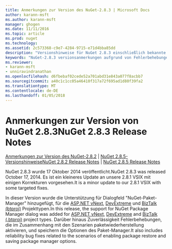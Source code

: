 ```yaml
---
title: Anmerkungen zur Version des NuGet-2.8.3 | Microsoft Docs
author: karann-msft
ms.author: karann-msft
manager: ghogen
ms.date: 11/11/2016
ms.topic: article
ms.prod: nuget
ms.technology: 
ms.assetid: 2c573368-c9e7-4284-9715-e71d4bba85dd
description: "Versionshinweise für NuGet 2.8.3 einschließlich bekannte Probleme, Fehlerbehebungen, Funktionen und Archivierung von dcrs Design."
keywords: "NuGet-2.8.3 versionsanmerkungen aufgrund von Fehlerbehebungen, bekannte Probleme, zusätzliche Funktionen, Archivierung von dcrs Design"
ms.reviewer:
- karann-msft
- unniravindranathan
ms.openlocfilehash: d6fbebaf02cede52a701abd31e843a077f8acbb7
ms.sourcegitcommit: a40c1c1cc05a46410f317a72f695ad1d80f39fa2
ms.translationtype: MT
ms.contentlocale: de-DE
ms.lasthandoff: 01/05/2018
---
```

# <a name="nuget-283-release-notes"></a><span data-ttu-id="1b362-104">Anmerkungen zur Version von NuGet 2.8.3</span><span class="sxs-lookup"><span data-stu-id="1b362-104">NuGet 2.8.3 Release Notes</span></span>

<span data-ttu-id="1b362-105">[Anmerkungen zur Version des NuGet-2.8.2](../release-notes/nuget-2.8.2.md) | [NuGet 2.8.5-Versionshinweise](../release-notes/nuget-2.8.5.md)</span><span class="sxs-lookup"><span data-stu-id="1b362-105">[NuGet 2.8.2 Release Notes](../release-notes/nuget-2.8.2.md) | [NuGet 2.8.5 Release Notes](../release-notes/nuget-2.8.5.md)</span></span>

<span data-ttu-id="1b362-106">NuGet 2.8.3 wurde 17 Oktober 2014 veröffentlicht.</span><span class="sxs-lookup"><span data-stu-id="1b362-106">NuGet 2.8.3 was released October 17, 2014.</span></span> <span data-ttu-id="1b362-107">Es ist ein kleineres Update an unsere 2.8.1 VSIX mit einigen Korrekturen vorgesehen.</span><span class="sxs-lookup"><span data-stu-id="1b362-107">It is a minor update to our 2.8.1 VSIX with some targeted fixes.</span></span>

<span data-ttu-id="1b362-108">In dieser Version wurde die Unterstützung für Dialogfeld "NuGet-Paket-Manager" hinzugefügt, für die [ASP.NET vNext](http://www.asp.net/vnext), [DevExtreme](http://js.devexpress.com/) und [BizTalk (btproj)](/biztalk/core/developing-biztalk-server-applications) Projekttypen.</span><span class="sxs-lookup"><span data-stu-id="1b362-108">In this release, the support for NuGet Package Manager dialog was added for [ASP.NET vNext](http://www.asp.net/vnext), [DevExtreme](http://js.devexpress.com/) and [BizTalk (.btproj)](/biztalk/core/developing-biztalk-server-applications) project types.</span></span> <span data-ttu-id="1b362-109">Darüber hinaus Zuverlässigkeit Fehlerbehebungen, die im Zusammenhang mit den Szenarien paketwiederherstellung aktivieren, und speichern die Optionen des Paket-Manager.</span><span class="sxs-lookup"><span data-stu-id="1b362-109">It also includes reliability bug fixes related to the scenarios of enabling package restore and saving package manager options.</span></span>
